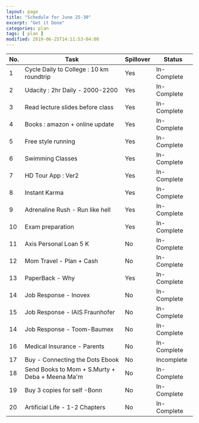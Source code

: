 ```yaml
---
layout: page
title: "Schedule for June 25-30"
excerpt: "Get it Done"
categories: plan
tags: [ plan ]
modified: 2019-06-25T14:11:53-04:00
---
```


| No. | Task | Spillover | Status |
|-------|--------|---------|---------|
| 1 | Cycle Daily to College : 10 km roundtrip | Yes | In-Complete |
| 2 | Udacity : 2hr Daily - 2000-2200 |  Yes | In-Complete |
| 3 | Read lecture slides before class | Yes | In-Complete |
| 4 | Books : amazon + online update | Yes | In-Complete |
| 5 | Free style running |  Yes | In-Complete |
| 6 | Swimming Classes | Yes | In-Complete |
| 7 | HD Tour App : Ver2 | Yes | In-Complete |
| 8 | Instant Karma | Yes | In-Complete |
| 9 | Adrenaline Rush - Run like hell | Yes | In-Complete |
| 10 | Exam preparation |  Yes | In-Complete |
| 11 | Axis Personal Loan 5 K| No | In-Complete |
| 12 | Mom Travel - Plan + Cash | No | In-Complete |
| 13 | PaperBack - Why | Yes | In-Complete|
| 14 | Job Response - Inovex| No | In-Complete|
| 15 | Job Response - IAIS Fraunhofer| No | In-Complete|
| 14 | Job Response - Toom-Baumex| No | In-Complete|
| 16 | Medical Insurance - Parents | No | In-Complete |
| 17 | Buy - Connecting the Dots Ebook | No | Incomplete |
| 18 | Send Books to Mom + S.Murty + Deba + Meena Ma'm | No | In-Complete|
| 19 | Buy 3 copies for self -Bonn  | No | In-Complete|
| 20 | Artificial Life - 1-2 Chapters | No | In-Complete |
